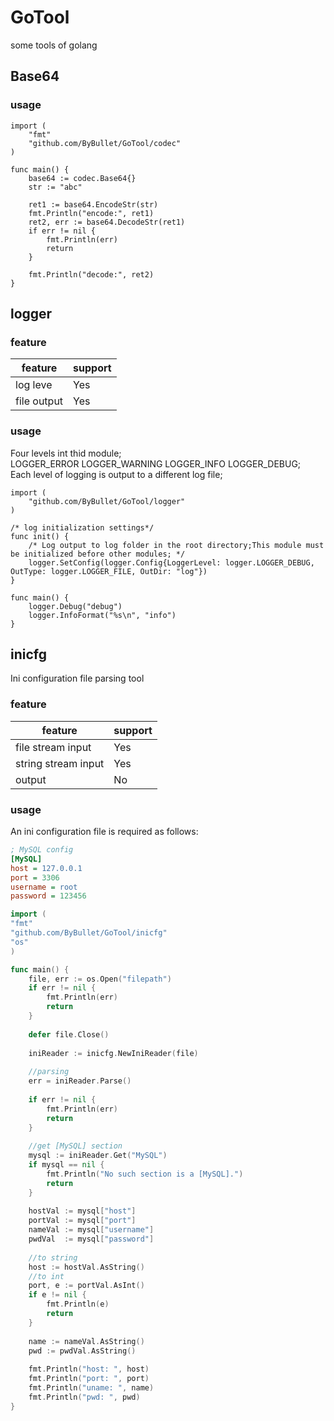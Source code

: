 # GoTool
some tools of golang

## Base64
### usage
```azure
import (
    "fmt"
    "github.com/ByBullet/GoTool/codec"
)

func main() {
    base64 := codec.Base64{}
    str := "abc"
    
    ret1 := base64.EncodeStr(str)
    fmt.Println("encode:", ret1)
    ret2, err := base64.DecodeStr(ret1)
    if err != nil {
        fmt.Println(err)
        return
    }
    
    fmt.Println("decode:", ret2)
}

```

## logger
### feature
| feature |  support |   
|  ----   |  ----    | 
| log leve|  Yes     | 
|file output|Yes     |

### usage
Four levels int thid module; <br>
LOGGER_ERROR LOGGER_WARNING LOGGER_INFO LOGGER_DEBUG;<br>
Each level of logging is output to a different log file;<br>

```
import (
	"github.com/ByBullet/GoTool/logger"
)

/* log initialization settings*/
func init() {
	/* Log output to log folder in the root directory;This module must be initialized before other modules; */
	logger.SetConfig(logger.Config{LoggerLevel: logger.LOGGER_DEBUG, OutType: logger.LOGGER_FILE, OutDir: "log"})
}

func main() {
	logger.Debug("debug")
	logger.InfoFormat("%s\n", "info")
}
```

## inicfg
Ini configuration file parsing tool
### feature
| feature             |  support |   
|        ----         |   ----   | 
| file stream input   |   Yes    | 
| string stream input |   Yes    |
| output              |   No     |
### usage
An ini configuration file is required as follows:
```ini
; MySQL config
[MySQL]
host = 127.0.0.1
port = 3306
username = root
password = 123456
```
```go
import (
"fmt"
"github.com/ByBullet/GoTool/inicfg"
"os"
)

func main() {
    file, err := os.Open("filepath")
    if err != nil {
        fmt.Println(err)
        return
    }
    
    defer file.Close()
    
    iniReader := inicfg.NewIniReader(file)
    
    //parsing
    err = iniReader.Parse()
    
    if err != nil {
        fmt.Println(err)
        return
    }
    
    //get [MySQL] section
    mysql := iniReader.Get("MySQL")
    if mysql == nil {
        fmt.Println("No such section is a [MySQL].")
        return
    }
    
    hostVal := mysql["host"]
    portVal := mysql["port"]
    nameVal := mysql["username"]
    pwdVal  := mysql["password"]
    
    //to string
    host := hostVal.AsString()
    //to int
    port, e := portVal.AsInt()
    if e != nil {
        fmt.Println(e)
        return
    }
    
    name := nameVal.AsString()
    pwd := pwdVal.AsString()
    
    fmt.Println("host: ", host)
    fmt.Println("port: ", port)
    fmt.Println("uname: ", name)
    fmt.Println("pwd: ", pwd)	
}
```